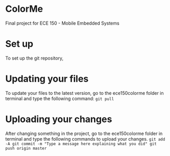 # ColorMe
Final project for ECE 150 - Mobile Embedded Systems

# Set up
To set up the git repository,

# Updating your files
To update your files to the latest version, go to the ece150colorme folder in terminal and type the following command:
`git pull`

# Uploading your changes
After changing something in the project, go to the ece150colorme folder in terminal and type the following commands to upload your changes.
`git add -A
git commit -m "Type a message here explaining what you did"
git push origin master`
